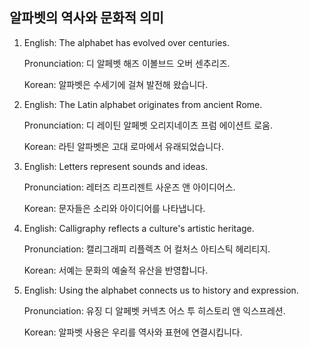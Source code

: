 ## 알파벳의 역사와 문화적 의미

1. English: The alphabet has evolved over centuries.
   
   Pronunciation: 디 알페벳 해즈 이볼브드 오버 센추리즈.
   
   Korean: 알파벳은 수세기에 걸쳐 발전해 왔습니다.

2. English: The Latin alphabet originates from ancient Rome.
   
   Pronunciation: 디 레이틴 알페벳 오리지네이츠 프럼 에이션트 로움.
   
   Korean: 라틴 알파벳은 고대 로마에서 유래되었습니다.

3. English: Letters represent sounds and ideas.
   
   Pronunciation: 레터즈 리프리젠트 사운즈 앤 아이디어스.
   
   Korean: 문자들은 소리와 아이디어를 나타냅니다.

4. English: Calligraphy reflects a culture's artistic heritage.
   
   Pronunciation: 캘리그래피 리플렉츠 어 컬처스 아티스틱 헤리티지.
   
   Korean: 서예는 문화의 예술적 유산을 반영합니다.

5. English: Using the alphabet connects us to history and expression.
   
   Pronunciation: 유징 디 알페벳 커넥츠 어스 투 히스토리 앤 익스프레션.
   
   Korean: 알파벳 사용은 우리를 역사와 표현에 연결시킵니다.